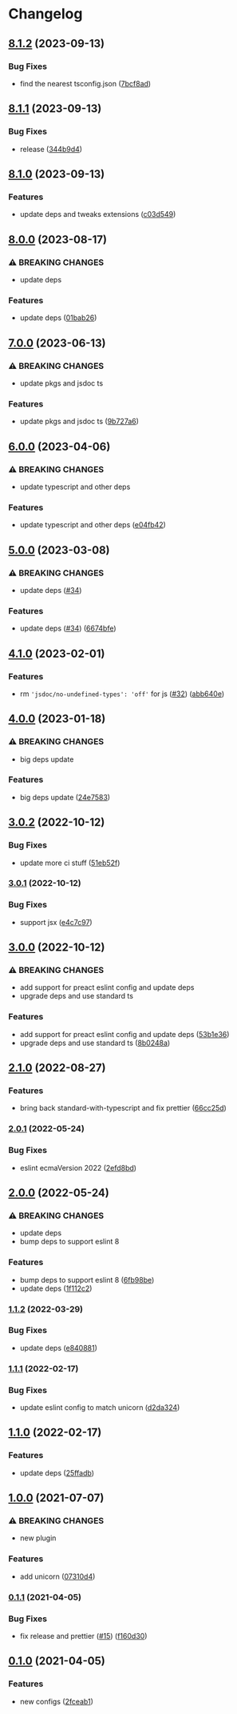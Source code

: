 # Changelog

## [8.1.2](https://github.com/hugomrdias/hd-scripts/compare/v8.1.1...v8.1.2) (2023-09-13)


### Bug Fixes

* find the nearest tsconfig.json ([7bcf8ad](https://github.com/hugomrdias/hd-scripts/commit/7bcf8ad70bb6499dd8e30645698d00a6f261b18a))

## [8.1.1](https://github.com/hugomrdias/hd-scripts/compare/v8.1.0...v8.1.1) (2023-09-13)


### Bug Fixes

* release ([344b9d4](https://github.com/hugomrdias/hd-scripts/commit/344b9d4d6030b97f0996f2aaf7068ae780b7245c))

## [8.1.0](https://github.com/hugomrdias/hd-scripts/compare/v8.0.0...v8.1.0) (2023-09-13)


### Features

* update deps and tweaks extensions ([c03d549](https://github.com/hugomrdias/hd-scripts/commit/c03d54958e885a9ccab9c4fd2bbc9b82befe4125))

## [8.0.0](https://github.com/hugomrdias/hd-scripts/compare/v7.0.0...v8.0.0) (2023-08-17)


### ⚠ BREAKING CHANGES

* update deps

### Features

* update deps ([01bab26](https://github.com/hugomrdias/hd-scripts/commit/01bab26bbc6d22e4a7036632411aa54782fe1533))

## [7.0.0](https://github.com/hugomrdias/hd-scripts/compare/v6.0.0...v7.0.0) (2023-06-13)


### ⚠ BREAKING CHANGES

* update pkgs and jsdoc ts

### Features

* update pkgs and jsdoc ts ([9b727a6](https://github.com/hugomrdias/hd-scripts/commit/9b727a6e1c7a5f503038c40c0ddf92fa4641a548))

## [6.0.0](https://github.com/hugomrdias/hd-scripts/compare/v5.0.0...v6.0.0) (2023-04-06)


### ⚠ BREAKING CHANGES

* update typescript and other deps

### Features

* update typescript and other deps ([e04fb42](https://github.com/hugomrdias/hd-scripts/commit/e04fb4260c6042172e6010fc9b6392915672b44d))

## [5.0.0](https://github.com/hugomrdias/hd-scripts/compare/v4.1.0...v5.0.0) (2023-03-08)


### ⚠ BREAKING CHANGES

* update deps ([#34](https://github.com/hugomrdias/hd-scripts/issues/34))

### Features

* update deps ([#34](https://github.com/hugomrdias/hd-scripts/issues/34)) ([6674bfe](https://github.com/hugomrdias/hd-scripts/commit/6674bfed194d49dff50f95db3f0e4a1a76aba223))

## [4.1.0](https://github.com/hugomrdias/hd-scripts/compare/v4.0.0...v4.1.0) (2023-02-01)


### Features

* rm `'jsdoc/no-undefined-types': 'off'` for js ([#32](https://github.com/hugomrdias/hd-scripts/issues/32)) ([abb640e](https://github.com/hugomrdias/hd-scripts/commit/abb640e1a50cf105af3f0cc32d8b32b9d7fdcb68))

## [4.0.0](https://github.com/hugomrdias/hd-scripts/compare/v3.0.2...v4.0.0) (2023-01-18)


### ⚠ BREAKING CHANGES

* big deps update

### Features

* big deps update ([24e7583](https://github.com/hugomrdias/hd-scripts/commit/24e7583270ef57b2bcea2d51764d1bb0a48a4e91))

## [3.0.2](https://github.com/hugomrdias/hd-scripts/compare/v3.0.1...v3.0.2) (2022-10-12)


### Bug Fixes

* update more ci stuff ([51eb52f](https://github.com/hugomrdias/hd-scripts/commit/51eb52f647c3e087247e720a2dcb26ab4355b8b5))

### [3.0.1](https://www.github.com/hugomrdias/hd-scripts/compare/v3.0.0...v3.0.1) (2022-10-12)


### Bug Fixes

* support jsx ([e4c7c97](https://www.github.com/hugomrdias/hd-scripts/commit/e4c7c97b174f1d53f97cea8febdb27eb1e29488b))

## [3.0.0](https://www.github.com/hugomrdias/hd-scripts/compare/v2.1.0...v3.0.0) (2022-10-12)


### ⚠ BREAKING CHANGES

* add support for preact eslint config and update deps
* upgrade deps and use standard ts

### Features

* add support for preact eslint config and update deps ([53b1e36](https://www.github.com/hugomrdias/hd-scripts/commit/53b1e366aa865daf004d327091265ba8d02b976f))
* upgrade deps and use standard ts ([8b0248a](https://www.github.com/hugomrdias/hd-scripts/commit/8b0248a540461d0246980ea9168f45b391747cd2))

## [2.1.0](https://www.github.com/hugomrdias/hd-scripts/compare/v2.0.1...v2.1.0) (2022-08-27)


### Features

* bring back standard-with-typescript and fix prettier ([66cc25d](https://www.github.com/hugomrdias/hd-scripts/commit/66cc25d20212aacc734b741d21f889b812c19ff7))

### [2.0.1](https://www.github.com/hugomrdias/hd-scripts/compare/v2.0.0...v2.0.1) (2022-05-24)


### Bug Fixes

* eslint ecmaVersion 2022 ([2efd8bd](https://www.github.com/hugomrdias/hd-scripts/commit/2efd8bd65acca1d1fbcc038f4e6d5f649f794348))

## [2.0.0](https://www.github.com/hugomrdias/hd-scripts/compare/v1.1.2...v2.0.0) (2022-05-24)


### ⚠ BREAKING CHANGES

* update deps
* bump deps to support eslint 8

### Features

* bump deps to support eslint 8 ([6fb98be](https://www.github.com/hugomrdias/hd-scripts/commit/6fb98bed4de45344d494ed593e79a8a67517a6f3))
* update deps ([1f112c2](https://www.github.com/hugomrdias/hd-scripts/commit/1f112c24b2d610ee86069051862fc3bf49494d3d))

### [1.1.2](https://www.github.com/hugomrdias/hd-scripts/compare/v1.1.1...v1.1.2) (2022-03-29)


### Bug Fixes

* update deps ([e840881](https://www.github.com/hugomrdias/hd-scripts/commit/e8408810c8e4f98e8fc8c7bdfb2e09f976d2d8bd))

### [1.1.1](https://www.github.com/hugomrdias/hd-scripts/compare/v1.1.0...v1.1.1) (2022-02-17)


### Bug Fixes

* update eslint config to match unicorn ([d2da324](https://www.github.com/hugomrdias/hd-scripts/commit/d2da32401bfab9de5275a8e0fa3d5e34f522860a))

## [1.1.0](https://www.github.com/hugomrdias/hd-scripts/compare/v1.0.0...v1.1.0) (2022-02-17)


### Features

* update deps ([25ffadb](https://www.github.com/hugomrdias/hd-scripts/commit/25ffadb4d5d3065184d5e39b143f9d27f5276de2))

## [1.0.0](https://www.github.com/hugomrdias/hd-scripts/compare/v0.1.1...v1.0.0) (2021-07-07)


### ⚠ BREAKING CHANGES

* new plugin

### Features

* add unicorn ([07310d4](https://www.github.com/hugomrdias/hd-scripts/commit/07310d4aaa69f2af571cb74174ca210e2eb38618))

### [0.1.1](https://www.github.com/hugomrdias/hd-scripts/compare/v0.1.0...v0.1.1) (2021-04-05)


### Bug Fixes

* fix release and prettier ([#15](https://www.github.com/hugomrdias/hd-scripts/issues/15)) ([f160d30](https://www.github.com/hugomrdias/hd-scripts/commit/f160d30b6e698711d007f6a6763ae41a7591a4fd))

## [0.1.0](https://www.github.com/hugomrdias/hd-scripts/compare/v0.0.13...v0.1.0) (2021-04-05)


### Features

* new configs ([2fceab1](https://www.github.com/hugomrdias/hd-scripts/commit/2fceab14b27f5a68cf2f7e3f0caa310727942856))
